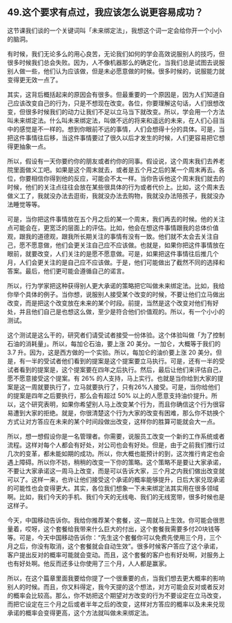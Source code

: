 ## 49.这个要求有点过，我应该怎么说更容易成功？
这节课我们谈的一个关键词叫「未来绑定法」，我想这个词一定会给你开一个小小的脑洞。


有时候，我们无论多么的用心良苦，无论我们如何的学会高效说服别人的技巧，但很多时候我们总会失败。因为，人不像机器那么的确定化，当我们总是试图去说服别人做一些，他们认为应该做，但是未必愿意做的时候。很多时候的，说服能力就变得更无效一点了。


其实，这背后概括起来的原因会有很多。但最重要的一个原因是，因为人们知道自己应该改变自己的行为，只是不想现在改变。各位，你要理解这句话，人们很想改变，但很多时候我们的动力让我们不足以立马当下就改变。所以，学会用一个方法叫未来绑定法。什么叫未来绑定法，叫做不远的将来和遥远的未来，在人们心目当中的感觉是不一样的。想到你眼前不远的事情，人们会想得十分的具体。可是，当把这件事情往后移，当这件事情要过了很久以后才发生的时候，人们更容易把它想得更抽象一点。


所以，假设有一天你要约你的朋友或者约你的同事。假设说，这个周末我们去养老院里面做义工吧。如果是这个周末就去，或者是五个月之后的某一个周末再去。各位，你要相信你得到他的反应，可能会不太一样。当你告诉他这个周末我们就去的时候，他们的关注点往往会放在某些很具体的行为或者代价上。比如，这个周末去做义工了，我就没办法去逛街，我就没办法去购物，我就没办法陪孩子，我就没办法睡觉等等。


可是，当你把这件事情放在五个月之后的某一个周末，我们再去的时候。他的关注点可能会在，更宽泛的层面上的评估。比如，他会在想这件事情跟我的总体价值观，跟我的道德观，跟我所长期关注的事情有没有一致。他们就不太会去关注自己，愿不愿意做，他们会更关注自己应不应该做。也就是，如果你把这件事情放在眼前，就要改变，人们关注的是愿不愿意做。可是，如果把这件事情往后推几个月，人们会更关注的是自己应不应该做。于是，他们可能做出了截然不同的选择和答案。最后，他们更可能会遵循自己的诺言。


所以，行为学家把这种获得别人更大承诺的策略把它叫做未来绑定法。比如，我给你举个具体的例子。当你想，说服别人接受某个改变的时候，不要让他们立马做出改变，而是把这个改变放在未来的某个时段。前提，当然是这个改变对他们有好处，并且他们自己是也想这么做，至少是符合他们价值观的。所以，有一个小小的测试。


这个测试是这么干的，研究者们请受试者接受一份体验。这个体验叫做「为了控制石油的消耗量」。所以，每加仑石油，要上涨 20 美分。一加仑，大概等于我们的 3.7 升。因为，这是西方做的一个实验。所以，每加仑的油价要上涨 20 美分。但是，有一半的受试者他们看到的提案是这个提案要立马执行。可是，还有一半的受试者看到的提案是，这个提案要在四年之后执行。然后，最后让他们来评估自己，愿不愿意接受这个提案。有 26% 的人支持，马上实行。也就是当你给到大家的提案是这一周就要执行了，立马就要执行了，只有26%人接受。可是，当你给他们的提案是四年之后要执行，那么会有超过 50% 以上的人愿意支持油价提升。所以，这个研究表明，如果你希望别人马上改变某个行为，而且你确信这个行为很容易遭到大家的拒绝。就是，你很清楚这个行为大家的改变有困难，那么你不妨换个方式让对方答应在未来的某个时间段做出改变，这样你的胜算可能就会大一点。


所以，想一想假设你是一名管理者。你需要，说服员工改变一个新的工作系统或者流程。这样对每个人都会有好处，对公司也会有好处。但是，由于之前我们推行过几次的变革，都未能如期的成功。所以，你大概也能预计的到，这次推行肯定也会遇上障碍。所以你不妨，稍稍的改变一下你的策略。这个策略不是要让大家承诺，不要让大家承诺这一周马上改变，而是可以告诉大家，三个月之内我们做出改变就可以了。这样一来，也许让他们接受这个承诺的概率能够提升，日后大家兑现承诺的可能性也会变得更大。其实，各位我们想象一下未来绑定法其实用在很多领域啊。比如，我们今天的手机、我们今天的无线电、我们的无线宽带，很多时候也是这样子。


今天，中国移动告诉你。我给你推荐某个套餐，这一周就马上生效。你可能会很思量着，哎呀，这个套餐给我带来什么巨大的付出，这个套餐我需要多付20块钱等等。可是，今天中国移动告诉你：“先生这个套餐你可以免费先使用三个月，三个月之后，你没有取消，这个套餐就会自动生效”。很多时候客户答应了这个承诺，客户提出反对的概率可能就会变动。而且，这个套餐的客户也有好处啊，对服务上也有好处啊。他反而还多让你使用了三个月，人人都是赢家。


所以，在这个篇章里面我要给你提了一个很重要的点，当我们想去更大概率的影响别人的时候。而且，你又料得定，我今天提的这个想法，对方可能会反对或者反对的概率会比较高。那么，你不妨把这个期望对方改变的行为不要设定在立马改变，而把它设定在三个月之后或者半年之后的改变，这样对方答应的概率以及未来兑现承诺的概率会变得更高，这个方法就叫做未来绑定法。

